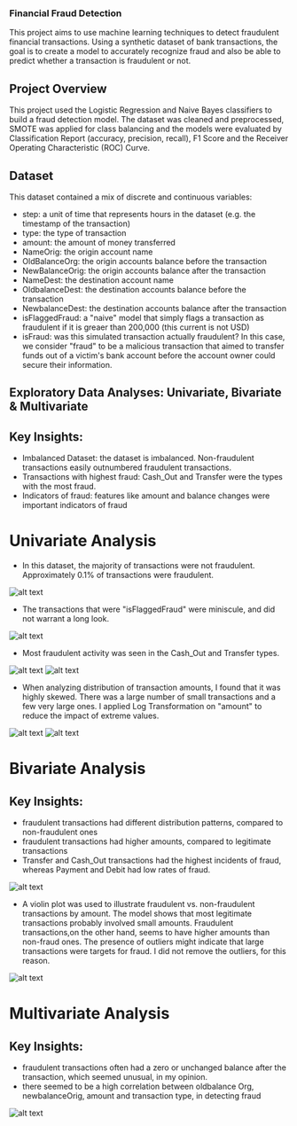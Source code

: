 ### Financial Fraud Detection

This project aims to use machine learning techniques to detect fraudulent financial transactions. Using a synthetic dataset of bank transactions, the goal is to create a model to accurately recognize fraud and also be able to predict whether a transaction is fraudulent or not. 

## Project Overview
This project used the Logistic Regression and Naive Bayes classifiers to build a fraud detection model. The dataset was cleaned and preprocessed, SMOTE was applied for class balancing and the models were evaluated by Classification Report (accuracy, precision, recall), F1 Score and the Receiver Operating Characteristic (ROC) Curve. 

## Dataset
This dataset contained a mix of discrete and continuous variables:
* step: a unit of time that represents hours in the dataset (e.g. the timestamp of the transaction)
* type: the type of transaction
* amount: the amount of money transferred
* NameOrig: the origin account name
* OldBalanceOrg: the origin accounts balance before the transaction
* NewBalanceOrig: the origin accounts balance after the transaction
* NameDest: the destination account name
* OldbalanceDest: the destination accounts balance before the transaction
* NewbalanceDest: the destination accounts balance after the transaction
* isFlaggedFraud: a "naive" model that simply flags a transaction as fraudulent if it is greaer than 200,000 (this current is not USD)
* isFraud: was this simulated transaction actually fraudulent? In this case, we consider "fraud" to be a malicious transaction that aimed to transfer funds out of a victim's bank account before the account owner could secure their information.



## Exploratory Data Analyses: Univariate, Bivariate & Multivariate
## Key Insights: 
* Imbalanced Dataset: the dataset is imbalanced. Non-fraudulent transactions easily outnumbered fraudulent transactions.
* Transactions with highest fraud: Cash_Out and Transfer were the types with the most fraud. 
* Indicators of fraud: features like amount and balance changes were important indicators of fraud

# Univariate Analysis
* In this dataset, the majority of transactions were not fraudulent. Approximately 0.1% of transactions were fraudulent. 

![alt text](image.png)


* The transactions that were "isFlaggedFraud" were miniscule, and did not warrant a long look. 

![alt text](image-1.png)


* Most fraudulent activity was seen in the Cash_Out and Transfer types.

![alt text](image-2.png)    ![alt text](image-3.png)


* When analyzing distribution of transaction amounts, I found that it was highly skewed. There was a large number of small transactions and a few very large ones. I applied Log Transformation on "amount" to reduce the impact of extreme values. 

![alt text](image-5.png) ![alt text](image-4.png)

# Bivariate Analysis
## Key Insights:
* fraudulent transactions had different distribution patterns, compared to non-fraudulent ones
* fraudulent transactions had higher amounts, compared to legitimate transactions
* Transfer and Cash_Out transactions had the highest incidents of fraud, whereas Payment and Debit had low rates of fraud. 

![alt text](image-6.png)

* A violin plot was used to illustrate fraudulent vs. non-fraudulent transactions by amount. The model shows that most legitimate transactions probably involved small amounts. Fraudulent transactions,on the other hand, seems to have higher amounts than non-fraud ones. The presence of outliers might indicate that large transactions were targets for fraud. I did not remove the outliers, for this reason. 

![alt text](image-7.png)

# Multivariate Analysis
## Key Insights:
* fraudulent transactions often had a zero or unchanged balance after the transaction, which seemed unusual, in my opinion. 
* there seemed to be a high correlation between oldbalance Org, newbalanceOrig, amount and transaction type, in detecting fraud

![alt text](image-8.png)







